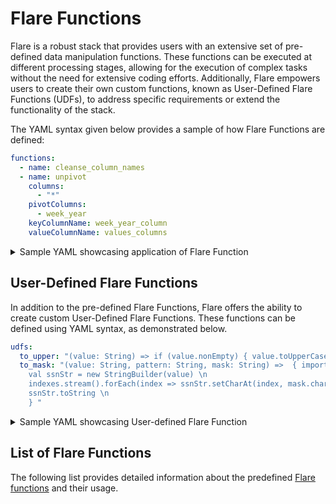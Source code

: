 # Flare Functions

Flare is a robust stack that provides users with an extensive set of pre-defined data manipulation functions. These functions can be executed at different processing stages, allowing for the execution of complex tasks without the need for extensive coding efforts. Additionally, Flare empowers users to create their own custom functions, known as User-Defined Flare Functions (UDFs), to address specific requirements or extend the functionality of the stack. 

The YAML syntax given below provides a sample of how Flare Functions are defined:

```yaml
functions: 
  - name: cleanse_column_names
  - name: unpivot 
    columns: 
      - "*" 
    pivotColumns:
      - week_year
    keyColumnName: week_year_column 
    valueColumnName: values_columns
```

<details>
<summary>Sample YAML showcasing application of Flare Function</summary>

```yaml
version: v1
name: wf-sample
type: workflow
workflow:
  dag:
    - name: sample
      spec:
        stack: flare:6.0
        stackSpec:
          driver:    
            coreLimit: 12000m
            cores: 2
            memory: 12000m
          executor:
            coreLimit: 12000m
            cores: 4
            instances: 3
            memory: 22000m        
          job:
            inputs:
              - name: input 
                dataset: dataos://thirdparty01:analytics/survey_unpivot/unpivot_data.csv
                format: csv

            logLevel: INFO
            outputs:
              - name: clustered_records
                dataset: dataos://icebase:sample/unpivot_data_02?acl=rw
                format: Iceberg
                description: unpivotdata
                options:
                  saveMode: overwrite
                  sort:
                    mode: global
                    columns:
                      - name: week_year_column
                        order: desc
                  iceberg:
                    properties:
                      write.format.default: parquet
                      write.metadata.compression-codec: gzip
                    partitionSpec:
                      - type: bucket # hour, day, month, year, identity, bucket
                        column: week_year_column
                        numBuckets: 2
                title: unpivot data

            steps:
                - sequence:
                    - name: select_all_column
                      sql: Select * from input
# Flare Functions 
                      functions: 
                        - name: cleanse_column_names
                        - name: unpivot 
                          columns: 
                            - "*" 
                          pivotColumns:
                            - week_year
                          keyColumnName: week_year_column 
                          valueColumnName: values_columns
                    - name: clustered_records
                      sql: SELECT * FROM select_all_column CLUSTER BY week_year_column

          sparkConf:
            - spark.sql.extensions: org.apache.iceberg.spark.extensions.IcebergSparkSessionExtensions
```
</details>



## User-Defined Flare Functions

In addition to the pre-defined Flare Functions, Flare offers the ability to create custom User-Defined Flare Functions. These functions can be defined using YAML syntax, as demonstrated below.

```yaml
udfs:
  to_upper: "(value: String) => if (value.nonEmpty) { value.toUpperCase() } else { \"\" }"
  to_mask: "(value: String, pattern: String, mask: String) =>  { import io.dataos.flare.functions.utils.Utils \n val indexes = Utils.findCharIndex(pattern, mask) \n
    val ssnStr = new StringBuilder(value) \n
    indexes.stream().forEach(index => ssnStr.setCharAt(index, mask.charAt(0))) \n
    ssnStr.toString \n
    } "
```

<details><summary>Sample YAML showcasing User-defined Flare Function</summary>

```yaml
version: v1
name: cnt-city-udf-ingestion-001
type: workflow
tags:
- Connect
- City
description: The job ingests city data from dropzone into raw zone
workflow:
  title: Connect City
  dag:
  - name: city-ingestion-udf-01
    title: City Dimension Ingester
    description: The job ingests city data from dropzone into raw zone
    spec:
      tags:
      - Connect
      - City
      stack: flare:6.0
      compute: runnable-default
      stackSpec:
        job:
          explain: true
          inputs:
           - name: cities
             dataset: dataos://icebase:retail/city
             format: Iceberg
# User Defined Flare Functions
          udfs:
            to_upper: "(value: String) => if (value.nonEmpty) { value.toUpperCase() } else { \"\" }"
            to_mask: "(value: String, pattern: String, mask: String) =>  { import io.dataos.flare.functions.utils.Utils \n val indexes = Utils.findCharIndex(pattern, mask) \n
              val ssnStr = new StringBuilder(value) \n
              indexes.stream().forEach(index => ssnStr.setCharAt(index, mask.charAt(0))) \n
              ssnStr.toString \n
              } "

          logLevel: INFO
          outputs:
            - name: out001
              depot: dataos://icebase:retailsample?acl=rw
          steps:
          - sink:
              - sequenceName: finalDf
                datasetName: udf_cities_01
                outputName: out001
                outputType: Iceberg
                description: City data ingested from external csv
                outputOptions:
                  saveMode: overwrite
                  iceberg:
                    properties:
                      write.format.default: parquet
                      write.metadata.compression-codec: gzip
                  partitionSpec:
                    - type: identity
                      column: version

            sequence:
              - name: finalDf
                sql: SELECT *, to_upper(city_name) as city_name_upper, to_mask(city_id, 'xx###', 'X') as mask_city_id FROM cities
```
</details>


## List of Flare Functions

The following list provides detailed information about the predefined [Flare functions](/resources/stacks/flare/functions/list/) and their usage.
